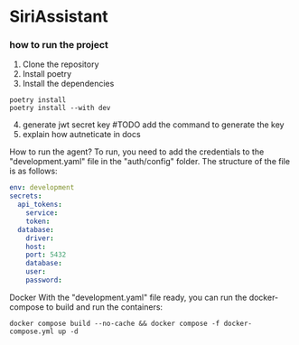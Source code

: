 # SiriAssistant

### how to run the project

1. Clone the repository
2. Install poetry
3. Install the dependencies
```pycon
poetry install
poetry install --with dev
```
4. generate jwt secret key #TODO add the command to generate the key
5. explain how autneticate in docs


How to run the agent?
To run, you need to add the credentials to the "development.yaml" file in the "auth/config" folder. The structure of the file is as follows:

```yaml
env: development
secrets:
  api_tokens:
    service:
    token:
  database:
    driver:
    host:
    port: 5432
    database:
    user:
    password:
```
Docker
With the "development.yaml" file ready, you can run the docker-compose to build and run the containers:

```angular2html
docker compose build --no-cache && docker compose -f docker-compose.yml up -d
```
